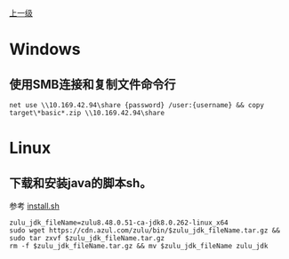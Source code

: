 [上一级](../README.md)
# Windows
## 使用SMB连接和复制文件命令行

```
net use \\10.169.42.94\share {password} /user:{username} && copy target\*basic*.zip \\10.169.42.94\share
```

# Linux 
## 下载和安装java的脚本sh。
参考 [install.sh](https://github.com/Jarris3154/Vagrant-dev/blob/master/init/install.sh)
```
zulu_jdk_fileName=zulu8.48.0.51-ca-jdk8.0.262-linux_x64
sudo wget https://cdn.azul.com/zulu/bin/$zulu_jdk_fileName.tar.gz && sudo tar zxvf $zulu_jdk_fileName.tar.gz
rm -f $zulu_jdk_fileName.tar.gz && mv $zulu_jdk_fileName zulu_jdk
```
